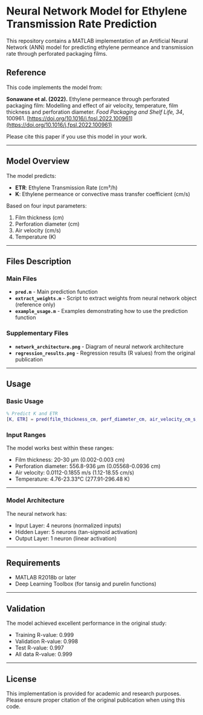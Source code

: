 # Neural Network Model for Ethylene Transmission Rate Prediction

This repository contains a MATLAB implementation of an Artificial Neural Network (ANN) model for predicting ethylene permeance and transmission rate through perforated packaging films.

## Reference

This code implements the model from:

**Sonawane et al. (2022).** Ethylene permeance through perforated packaging film: Modelling and effect of air velocity, temperature, film thickness and perforation diameter. *Food Packaging and Shelf Life, 34*, 100961.
[https://doi.org/10.1016/j.fpsl.2022.100961](https://doi.org/10.1016/j.fpsl.2022.100961)

Please cite this paper if you use this model in your work.

---

## Model Overview

The model predicts:

* **ETR**: Ethylene Transmission Rate (cm³/h)
* **K**: Ethylene permeance or convective mass transfer coefficient (cm/s)

Based on four input parameters:

1. Film thickness (cm)
2. Perforation diameter (cm)
3. Air velocity (cm/s)
4. Temperature (K)

---

## Files Description

### Main Files

* **`pred.m`** - Main prediction function
* **`extract_weights.m`** - Script to extract weights from neural network object (reference only)
* **`example_usage.m`** - Examples demonstrating how to use the prediction function

### Supplementary Files

* **`network_architecture.png`** - Diagram of neural network architecture
* **`regression_results.png`** - Regression results (R values) from the original publication

---

## Usage

### Basic Usage

```matlab
% Predict K and ETR
[K, ETR] = pred(film_thickness_cm, perf_diameter_cm, air_velocity_cm_s, temperature_K);
```

### Input Ranges

The model works best within these ranges:

* Film thickness: 20-30 μm (0.002-0.003 cm)
* Perforation diameter: 556.8-936 μm (0.05568-0.0936 cm)
* Air velocity: 0.0112-0.1855 m/s (1.12-18.55 cm/s)
* Temperature: 4.76-23.33°C (277.91-296.48 K)

---

### Model Architecture

The neural network has:

* Input Layer: 4 neurons (normalized inputs)
* Hidden Layer: 5 neurons (tan-sigmoid activation)
* Output Layer: 1 neuron (linear activation)

---

## Requirements

* MATLAB R2018b or later
* Deep Learning Toolbox (for tansig and purelin functions)

---

## Validation

The model achieved excellent performance in the original study:

* Training R-value: 0.999
* Validation R-value: 0.998
* Test R-value: 0.997
* All data R-value: 0.999

---

## License

This implementation is provided for academic and research purposes. Please ensure proper citation of the original publication when using this code.
